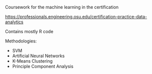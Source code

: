 
Coursework for the machine learning in the certification

https://professionals.engineering.osu.edu/certification-practice-data-analytics

Contains mostly R code

Methodologies:

- SVM
- Artificial Neural Networks
- K-Means Clustering
- Principle Component Analysis


